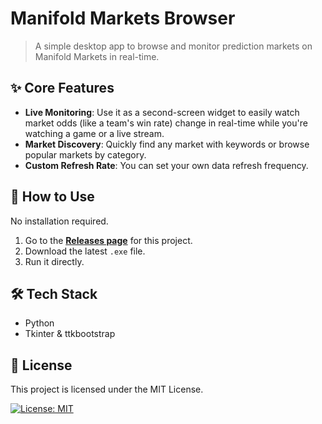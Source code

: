 # Manifold Markets Browser

> A simple desktop app to browse and monitor prediction markets on Manifold Markets in real-time.


## ✨ Core Features

-   **Live Monitoring**: Use it as a second-screen widget to easily watch market odds (like a team's win rate) change in real-time while you're watching a game or a live stream.
-   **Market Discovery**: Quickly find any market with keywords or browse popular markets by category.
-   **Custom Refresh Rate**: You can set your own data refresh frequency.


## 🚀 How to Use

No installation required.

1.  Go to the [**Releases page**](https://github.com/Okgpb/Manifold-Markets-Browser/releases/) for this project.
2.  Download the latest `.exe` file.
3.  Run it directly.


## 🛠️ Tech Stack

-   Python
-   Tkinter & ttkbootstrap


## 📜 License

This project is licensed under the MIT License.

[![License: MIT](https://img.shields.io/badge/License-MIT-yellow.svg)](https://opensource.org/licenses/MIT)
